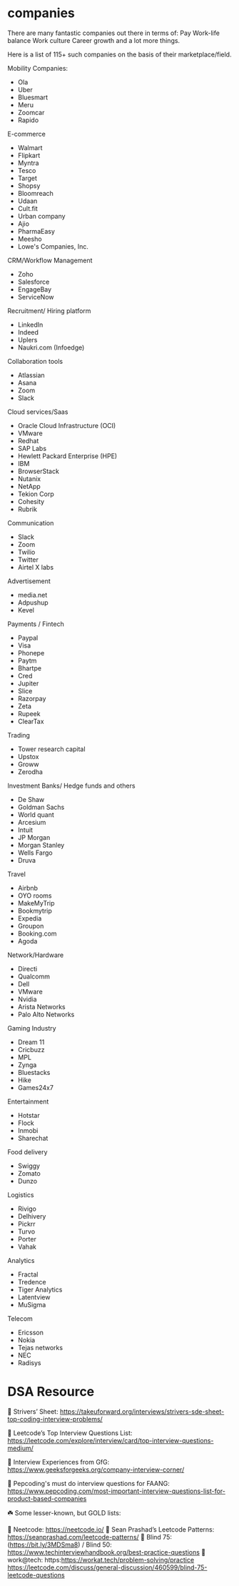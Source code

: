 # companies

There are many fantastic companies out there in terms of:
Pay
Work-life balance
Work culture
Career growth
and a lot more things.

Here is a list of 115+ such companies on the basis of their marketplace/field. 

Mobility Companies:
- Ola
- Uber
- Bluesmart
- Meru
- Zoomcar
- Rapido

E-commerce
- Walmart
- Flipkart
- Myntra
- Tesco
- Target
- Shopsy
- Bloomreach
- Udaan
- Cult.fit
- Urban company
- Ajio
- PharmaEasy
- Meesho
- Lowe's Companies, Inc.


CRM/Workflow Management
- Zoho
- Salesforce
- EngageBay
- ServiceNow

Recruitment/ Hiring platform
- LinkedIn
- Indeed
- Uplers
- Naukri.com (Infoedge)

Collaboration tools
- Atlassian
- Asana
- Zoom
- Slack

Cloud services/Saas
- Oracle Cloud Infrastructure (OCI)
- VMware
- Redhat
- SAP Labs
- Hewlett Packard Enterprise (HPE)
- IBM
- BrowserStack
- Nutanix
- NetApp
- Tekion Corp
- Cohesity
- Rubrik

Communication
- Slack
- Zoom
- Twilio
- Twitter
- Airtel X labs


Advertisement
- media.net
- Adpushup
- Kevel

Payments / Fintech
- Paypal
- Visa
- Phonepe
- Paytm
- Bhartpe
- Cred
- Jupiter
- Slice
- Razorpay
- Zeta
- Rupeek
- ClearTax

Trading
- Tower research capital
- Upstox
- Groww
- Zerodha

Investment Banks/ Hedge funds and others
- De Shaw
- Goldman Sachs
- World quant
- Arcesium
- Intuit
- JP Morgan
- Morgan Stanley
- Wells Fargo
- Druva

Travel
- Airbnb
- OYO rooms
- MakeMyTrip
- Bookmytrip
- Expedia
- Groupon
- Booking.com
- Agoda

Network/Hardware
- Directi
- Qualcomm
- Dell
- VMware
- Nvidia
- Arista Networks
- Palo Alto Networks

Gaming Industry
- Dream 11
- Cricbuzz
- MPL
- Zynga
- Bluestacks
- Hike
- Games24x7

Entertainment
- Hotstar
- Flock
- Inmobi
- Sharechat

Food delivery
- Swiggy
- Zomato
- Dunzo

Logistics
- Rivigo
- Delhivery
- Pickrr
- Turvo
- Porter
- Vahak

Analytics
- Fractal
- Tredence
- Tiger Analytics
- Latentview 
- MuSigma

Telecom
- Ericsson 
- Nokia
- Tejas networks
- NEC
- Radisys


# DSA Resource


📍 Strivers’ Sheet: https://takeuforward.org/interviews/strivers-sde-sheet-top-coding-interview-problems/

📍 Leetcode’s Top Interview Questions List: https://leetcode.com/explore/interview/card/top-interview-questions-medium/

📍 Interview Experiences from GfG: https://www.geeksforgeeks.org/company-interview-corner/

📍 Pepcoding's must do interview questions for FAANG: https://www.pepcoding.com/most-important-interview-questions-list-for-product-based-companies


☘️ Some lesser-known, but GOLD lists:

📍 Neetcode: https://neetcode.io/
📍 Sean Prashad’s Leetcode Patterns: https://seanprashad.com/leetcode-patterns/
📍 Blind 75: (https://bit.ly/3MDSma8) / Blind 50: https://www.techinterviewhandbook.org/best-practice-questions
📍 work@tech: https:https://workat.tech/problem-solving/practice
https://leetcode.com/discuss/general-discussion/460599/blind-75-leetcode-questions
